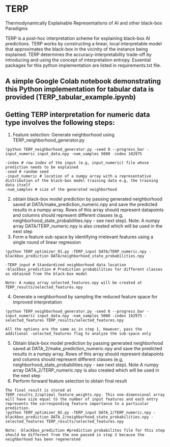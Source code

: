 # TERP
Thermodynamically Explainable Representations of AI and other black-box Paradigms


TERP is a post-hoc interpretation scheme for explaining black-box AI predictions. TERP works by constructing a linear, local interpretable model that approximates the black-box in the vicinity of the instance being explained. TERP determines the accuracy-interpretability trade-off by introducing and using the concept of interpretation entropy. Essential packages for this python implementation are listed in requirements.txt file.

## A simple Google Colab notebook demonstrating this Python implementation for tabular data is provided (TERP_tabular_example.ipynb)

## Getting TERP interpretation for numeric data type involves the following steps:

1. Feature selection: Generate neighborhood using TERP_neighborhood_generator.py
```
!python TERP_neighborhood_generator.py -seed 0 --progress_bar -input_numeric input_data.npy -num_samples 5000 -index 102975

-index # row index of the input (e.g, input_numeric) file whose prediction needs to be explained
-seed # random seed
-input_numeric # location of a numpy array with a representative distribution of the black-box model training data e.g, the training data itself
-num_samples # size of the generated neighborhood
```
2. obtain black-box model prediction by passing generated neighborhood saved at DATA/make_prediction_numeric.npy and save the predicted results in a numpy array. Rows of this array should represent datapoints and columns should represent different classes (e.g, neighborhood_state_probabilities.npy - see next step). Note: A numpy array DATA/TERP_numeric.npy is also created which will be used in the next step
3. Form a feature sub-space by identifying irrelevant features using a single round of linear regression
```
!python TERP_optimizer_01.py -TERP_input DATA/TERP_numeric.npy -blackbox_prediction DATA/neighborhood_state_probabilities.npy

-TERP_input # Standardized neighborhood data location
-blackbox_prediction # Prediction probabilities for different classes as obtained from the black-box model

Note: A numpy array selected_features.npy will be created at TERP_results/selected_features.npy
```
4. Generate a neighborhood by sampling the reduced feature space for improved interpretation
```
!python TERP_neighborhood_generator.py -seed 0 --progress_bar -input_numeric input_data.npy -num_samples 5000 -index 102975 -selected_features TERP_results/selected_features.npy

All the options are the same as in step 1. However, pass the additional -selected_features flag to analyze the sub-space only
```
5. Obtain black-box model prediction by passing generated neighborhood saved at DATA_2/make_prediction_numeric.npy and save the predicted results in a numpy array. Rows of this array should represent datapoints and columns should represent different classes (e.g, neighborhood_state_probabilities.npy - see next step). Note A numpy array DATA_2/TERP_numeric.npy is also created which will be used in the next step
6. Perform forward feature selection to obtain final result
```
The final result is stored at TERP_results_2/optimal_feature_weights.npy. This one-dimensional array will have size equal to the number of input features and each entry represents the corresponding feature importance to a particular prediction.
!python TERP_optimizer_02.py -TERP_input DATA_2/TERP_numeric.npy -blackbox_prediction DATA_2/neighborhood_state_probabilities.npy -selected_features TERP_results/selected_features.npy

Note: -blackbox_prediction #prediction probabilites file for this step should be different from the one passed in step 3 because the neighborhood has been regenerated
```
